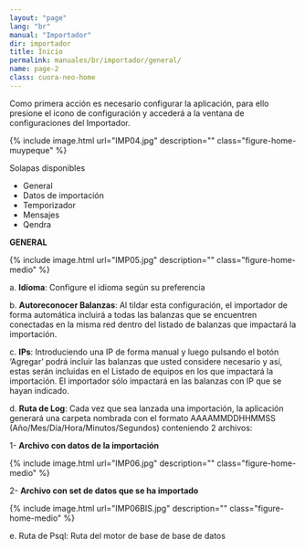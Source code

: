 ```yaml
---
layout: "page"
lang: "br"
manual: "Importador"
dir: importador
title: Inicio
permalink: manuales/br/importador/general/
name: page-2
class: cuora-neo-home
---
```


Como primera acción es necesario configurar la aplicación, para ello presione el icono de configuración y accederá a la ventana de configuraciones del Importador. 


{% include image.html url="IMP04.jpg" description="" class="figure-home-muypeque" %}

Solapas disponibles 

- General
- Datos de importación
- Temporizador
- Mensajes
- Qendra


**GENERAL**

{% include image.html url="IMP05.jpg" description="" class="figure-home-medio" %}

a. **Idioma**: Configure el idioma según su preferencia

b. **Autoreconocer Balanzas**: Al tildar esta configuración, el importador de forma automática incluirá a todas las balanzas que se encuentren conectadas en la misma red dentro del listado de balanzas que impactará la importación.

c. **IPs**: Introduciendo una IP de forma manual y luego pulsando el botón ‘Agregar’ podrá incluir las balanzas que usted considere necesario y así, estas serán incluidas en el Listado de equipos en los que impactará la importación. El importador sólo impactará en las balanzas con IP que se hayan indicado.

d. **Ruta de Log**: Cada vez que sea lanzada una importación, la aplicación generará una carpeta nombrada con el formato AAAAMMDDHHMMSS (Año/Mes/Día/Hora/Minutos/Segundos) conteniendo 2 archivos:

1- **Archivo con datos de la importación**

{% include image.html url="IMP06.jpg" description="" class="figure-home-medio" %}


2- **Archivo con set de datos que se ha importado**

{% include image.html url="IMP06BIS.jpg" description="" class="figure-home-medio" %}


e. Ruta de Psql: Ruta del motor de base de base de datos

